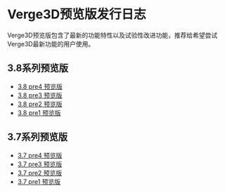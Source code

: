# Verge3D预览版发行日志
Verge3D预览版包含了最新的功能特性以及试验性改进功能，推荐给希望尝试Verge3D最新功能的用户使用。

3.8系列预览版
-------------------------------------

- [3.8 pre4 预览版](verge3d-3-8-pre4-available)  
- [3.8 pre3 预览版](verge3d-3-8-pre3-available)  
- [3.8 pre2 预览版](verge3d-3-8-pre2-available)  
- [3.8 pre1 预览版](verge3d-3-8-pre1-available)  

3.7系列预览版
-------------------------------------

- [3.7 pre4 预览版](verge3d-3-7-pre4-available)  
- [3.7 pre3 预览版](verge3d-3-7-pre3-available)  
- [3.7 pre2 预览版](verge3d-3-7-pre2-available)  
- [3.7 pre1 预览版](verge3d-3-7-pre1-available)  

